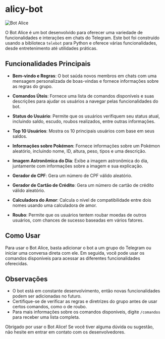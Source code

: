 # alicy-bot

![Bot Alice]([bot_alice_image.png](https://github.com/FabioSilva11/alicy-bot/blob/main/alicy.png))

O Bot Alice é um bot desenvolvido para oferecer uma variedade de funcionalidades e interações em chats do Telegram. Este bot foi construído usando a biblioteca `telebot` para Python e oferece várias funcionalidades, desde entretenimento até utilidades práticas.

## Funcionalidades Principais

- **Bem-vindo e Regras**: O bot saúda novos membros em chats com uma mensagem personalizada de boas-vindas e fornece informações sobre as regras do grupo.

- **Comandos Úteis**: Fornece uma lista de comandos disponíveis e suas descrições para ajudar os usuários a navegar pelas funcionalidades do bot.

- **Status do Usuário**: Permite que os usuários verifiquem seu status atual, incluindo saldo, escudo, roubos realizados, entre outras informações.

- **Top 10 Usuários**: Mostra os 10 principais usuários com base em seus saldos.

- **Informações sobre Pokémon**: Fornece informações sobre um Pokémon aleatório, incluindo nome, ID, altura, peso, tipos e uma descrição.

- **Imagem Astronômica do Dia**: Exibe a imagem astronômica do dia, juntamente com informações sobre a imagem e sua explicação.

- **Gerador de CPF**: Gera um número de CPF válido aleatório.

- **Gerador de Cartão de Crédito**: Gera um número de cartão de crédito válido aleatório.

- **Calculadora do Amor**: Calcula o nível de compatibilidade entre dois nomes usando uma calculadora de amor.

- **Roubo**: Permite que os usuários tentem roubar moedas de outros usuários, com chances de sucesso baseadas em vários fatores.

## Como Usar

Para usar o Bot Alice, basta adicionar o bot a um grupo do Telegram ou iniciar uma conversa direta com ele. Em seguida, você pode usar os comandos disponíveis para acessar as diferentes funcionalidades oferecidas.

## Observações

- O bot está em constante desenvolvimento, então novas funcionalidades podem ser adicionadas no futuro.
- Certifique-se de verificar as regras e diretrizes do grupo antes de usar certos comandos, como o de roubo.
- Para mais informações sobre os comandos disponíveis, digite `/comandos` para receber uma lista completa.

Obrigado por usar o Bot Alice! Se você tiver alguma dúvida ou sugestão, não hesite em entrar em contato com os desenvolvedores.

